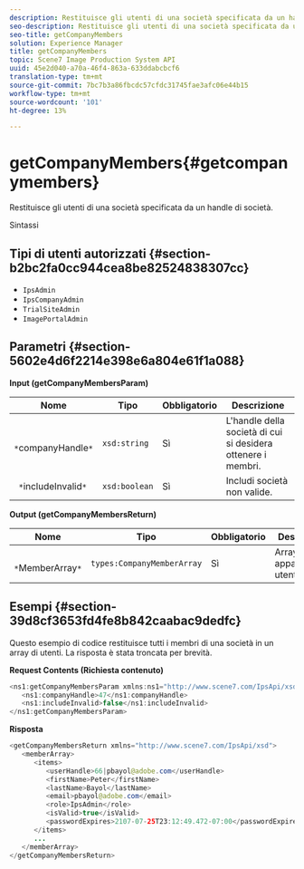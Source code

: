 ```yaml
---
description: Restituisce gli utenti di una società specificata da un handle di società.
seo-description: Restituisce gli utenti di una società specificata da un handle di società.
seo-title: getCompanyMembers
solution: Experience Manager
title: getCompanyMembers
topic: Scene7 Image Production System API
uuid: 45e2d040-a70a-46f4-863a-633ddabcbcf6
translation-type: tm+mt
source-git-commit: 7bc7b3a86fbcdc57cfdc31745fae3afc06e44b15
workflow-type: tm+mt
source-wordcount: '101'
ht-degree: 13%

---
```



# getCompanyMembers{#getcompanymembers}

Restituisce gli utenti di una società specificata da un handle di società.

Sintassi

## Tipi di utenti autorizzati {#section-b2bc2fa0cc944cea8be82524838307cc}

* `IpsAdmin`
* `IpsCompanyAdmin`
* `TrialSiteAdmin`
* `ImagePortalAdmin`

## Parametri {#section-5602e4d6f2214e398e6a804e61f1a088}

**Input (getCompanyMembersParam)**

| Nome | Tipo | Obbligatorio | Descrizione |
|---|---|---|---|
| ` *`companyHandle`*` | `xsd:string` | Sì | L&#39;handle della società di cui si desidera ottenere i membri. |
| ` *`includeInvalid`*` | `xsd:boolean` | Sì | Includi società non valide. |

**Output (getCompanyMembersReturn)**

| Nome | Tipo | Obbligatorio | Descrizione |
|---|---|---|---|
| ` *`MemberArray`*` | `types:CompanyMemberArray` | Sì | Array di appartenenze utente. |

## Esempi {#section-39d8cf3653fd4fe8b842caabac9dedfc}

Questo esempio di codice restituisce tutti i membri di una società in un array di utenti. La risposta è stata troncata per brevità.

**Request Contents (Richiesta contenuto)**

```java
<ns1:getCompanyMembersParam xmlns:ns1="http://www.scene7.com/IpsApi/xsd">
   <ns1:companyHandle>47</ns1:companyHandle>
   <ns1:includeInvalid>false</ns1:includeInvalid>
</ns1:getCompanyMembersParam>
```

**Risposta**

```java
<getCompanyMembersReturn xmlns="http://www.scene7.com/IpsApi/xsd">
   <memberArray>
      <items>
         <userHandle>66|pbayol@adobe.com</userHandle>
         <firstName>Peter</firstName>
         <lastName>Bayol</lastName>
         <email>pbayol@adobe.com</email>
         <role>IpsAdmin</role>
         <isValid>true</isValid>
         <passwordExpires>2107-07-25T23:12:49.472-07:00</passwordExpires>
      </items>
      ...
   </memberArray>
</getCompanyMembersReturn>
```

